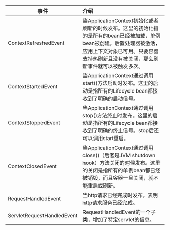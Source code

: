 
| 事件                       | 介绍                                                         |
| -------------------------- | :----------------------------------------------------------- |
| ContextRefreshedEvent      | 当ApplicationContext初始化或者刷新的时候发布。这里的初始化指的是所有的bean已经被加载，单例bean被创建，后置处理器被激活，应用上下文对象已可用。只要容器支持热刷新且没有被关闭，那么刷新事件就可以被触发多次。 |
| ContextStartedEvent        | 当ApplicationContext通过调用start()方法启动时发布。这里的启动是指所有的Lifecycle bean都接收到了明确的启动信号。 |
| ContextStoppedEvent        | 当ApplicationContext通过调用stop()方法终止时发布。这里的启动是指所有的Lifecycle bean都接收到了明确的终止信号。stop后还可以调用start重启。 |
| ContextClosedEvent         | 当ApplicationContext通过调用close()（后者是JVM shutdown hook）方法关闭的时候发布。这里的关闭是指所有的单例bean都已经被销毁，而且容器一旦关闭，就不能重启或刷新。 |
| RequestHandledEvent        | 当http请求已经完成时发布，表明http请求服务已经完成。         |
| ServletRequestHandledEvent | RequestHandledEvent的一个子类，增加了特定servlet的信息。     |

